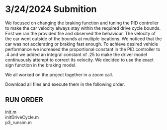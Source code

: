 # 3/24/2024 Submition 
We focused on changing the braking function and tuning the PID controller to make the car velocity always stay within the required drive cycle bounds. First we ran the provided file and observed the behaviour. The velocity of the car went outside of the bounds at multiple locations. We noticed that the car was not acclerating or braking fast enough. To achieve desired vehicle performance we increased the proportional constant in the PID controller to .4 and we added an integral constant of .25 to make the driver model continuously attempt to correct its velocity. We decided to use the exact sign function in the braking model.

We all worked on the project together in a zoom call.

Download all files and execute them in the following order.
## RUN ORDER
init.m\
initDriveCycle.m\
p3_runsim.m

